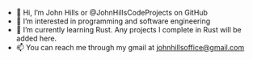 - 👋 Hi, I’m John Hills or @JohnHillsCodeProjects on GitHub
- 👀 I’m interested in programming and software engineering
- 🌱 I’m currently learning Rust. Any projects I complete in Rust will be added here. 
- 📫 You can reach me through my gmail at johnhillsoffice@gmail.com

<!---
JohnHillsCodeProjects/JohnHillsCodeProjects is a ✨ special ✨ repository because its `README.md` (this file) appears on your GitHub profile.
You can click the Preview link to take a look at your changes.
--->
